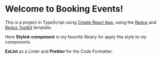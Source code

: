 # Welcome to Booking Events!

This is a project in TypeScript using [Create React App](https://github.com/facebook/create-react-app), using the [Redux](https://redux.js.org/) and [Redux Toolkit](https://redux-toolkit.js.org/) template.

Here **Styled-component** is my favorite library for apply the style to my components.

**EsLint** as a Linter and **Prettier** for the Code Formatter.
